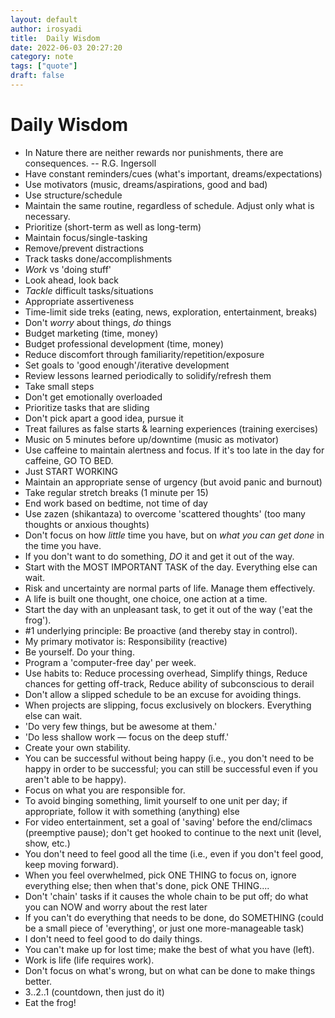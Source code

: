 ```yaml
---
layout: default
author: irosyadi
title:  Daily Wisdom
date: 2022-06-03 20:27:20
category: note
tags: ["quote"]
draft: false
---
```


# Daily Wisdom

- In Nature there are neither rewards nor punishments, there are consequences. -- R.G. Ingersoll
- Have constant reminders/cues (what's important, dreams/expectations)
- Use motivators (music, dreams/aspirations, good and bad)
- Use structure/schedule
- Maintain the same routine, regardless of schedule. Adjust only what is necessary.
- Prioritize (short-term as well as long-term)
- Maintain focus/single-tasking
- Remove/prevent distractions
- Track tasks done/accomplishments
- *Work* vs 'doing stuff'
- Look ahead, look back
- *Tackle* difficult tasks/situations
- Appropriate assertiveness
- Time-limit side treks (eating, news, exploration, entertainment, breaks)
- Don't *worry* about things, *do* things
- Budget marketing (time, money)
- Budget professional development (time, money)
- Reduce discomfort through familiarity/repetition/exposure
- Set goals to 'good enough'/iterative development
- Review lessons learned periodically to solidify/refresh them
- Take small steps
- Don't get emotionally overloaded
- Prioritize tasks that are sliding
- Don't pick apart a good idea, pursue it
- Treat failures as false starts & learning experiences (training exercises)
- Music on 5 minutes before up/downtime (music as motivator)
- Use caffeine to maintain alertness and focus. If it's too late in the day for caffeine, GO TO BED.
- Just START WORKING
- Maintain an appropriate sense of urgency (but avoid panic and burnout)
- Take regular stretch breaks (1 minute per 15)
- End work based on bedtime, not time of day
- Use zazen (shikantaza) to overcome 'scattered thoughts' (too many thoughts or anxious thoughts)
- Don't focus on how *little* time you have, but on *what you can get done* in the time you have.
- If you don't want to do something, *DO* it and get it out of the way.
- Start with the MOST IMPORTANT TASK of the day. Everything else can wait.
- Risk and uncertainty are normal parts of life. Manage them effectively.
- A life is built one thought, one choice, one action at a time.
- Start the day with an unpleasant task, to get it out of the way ('eat the frog').
- #1 underlying principle: Be proactive (and thereby stay in control).
- My primary motivator is: Responsibility (reactive)
- Be yourself. Do your thing.
- Program a 'computer-free day' per week.
- Use habits to: Reduce processing overhead, Simplify things, Reduce chances for getting off-track, Reduce ability of subconscious to derail
- Don't allow a slipped schedule to be an excuse for avoiding things.
- When projects are slipping, focus exclusively on blockers. Everything else can wait.
- 'Do very few things, but be awesome at them.'
- 'Do less shallow work — focus on the deep stuff.'
- Create your own stability.
- You can be successful without being happy (i.e., you don't need to be happy in order to be successful; you can still be successful even if you aren't able to be happy).
- Focus on what you are responsible for.
- To avoid binging something, limit yourself to one unit per day; if appropriate, follow it with something (anything) else
- For video entertainment, set a goal of 'saving' before the end/climacs (preemptive pause); don't get hooked to continue to the next unit (level, show, etc.)
- You don't need to feel good all the time (i.e., even if you don't feel good, keep moving forward).
- When you feel overwhelmed, pick ONE THING to focus on, ignore everything else; then when that's done, pick ONE THING....
- Don't 'chain' tasks if it causes the whole chain to be put off; do what you can NOW and worry about the rest later
- If you can't do everything that needs to be done, do SOMETHING (could be a small piece of 'everything', or just one more-manageable task)
- I don't need to feel good to do daily things.
- You can't make up for lost time; make the best of what you have (left).
- Work is life (life requires work).
- Don't focus on what's wrong, but on what can be done to make things better.
- 3..2..1 (countdown, then just do it)
- Eat the frog!
